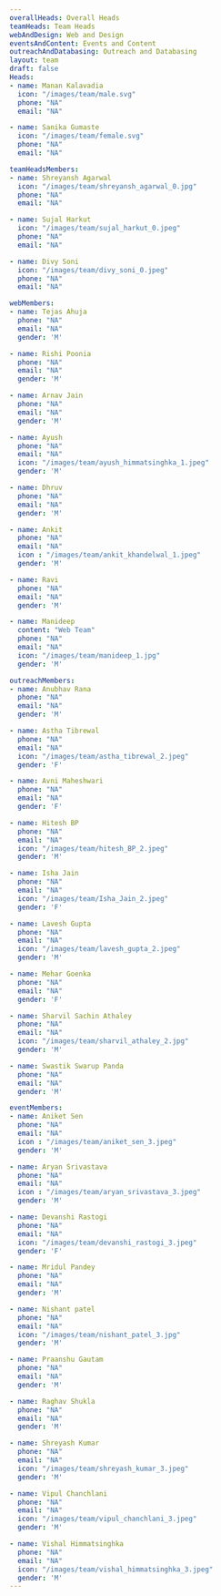 ```yaml
---
overallHeads: Overall Heads
teamHeads: Team Heads
webAndDesign: Web and Design
eventsAndContent: Events and Content
outreachAndDatabasing: Outreach and Databasing
layout: team
draft: false
Heads:
- name: Manan Kalavadia
  icon: "/images/team/male.svg"
  phone: "NA"
  email: "NA"

- name: Sanika Gumaste
  icon: "/images/team/female.svg"
  phone: "NA"
  email: "NA"

teamHeadsMembers:
- name: Shreyansh Agarwal
  icon: "/images/team/shreyansh_agarwal_0.jpg"
  phone: "NA"
  email: "NA"

- name: Sujal Harkut
  icon: "/images/team/sujal_harkut_0.jpeg"
  phone: "NA"
  email: "NA"

- name: Divy Soni
  icon: "/images/team/divy_soni_0.jpeg"
  phone: "NA"
  email: "NA"

webMembers:
- name: Tejas Ahuja
  phone: "NA"
  email: "NA"
  gender: 'M'

- name: Rishi Poonia
  phone: "NA"
  email: "NA"
  gender: 'M'

- name: Arnav Jain
  phone: "NA"
  email: "NA"
  gender: 'M'

- name: Ayush
  phone: "NA"
  email: "NA"
  icon: "/images/team/ayush_himmatsinghka_1.jpeg"
  gender: 'M'

- name: Dhruv
  phone: "NA"
  email: "NA"
  gender: 'M'

- name: Ankit
  phone: "NA"
  email: "NA"
  icon : "/images/team/ankit_khandelwal_1.jpeg"
  gender: 'M'

- name: Ravi
  phone: "NA"
  email: "NA"
  gender: 'M'

- name: Manideep
  content: "Web Team"
  phone: "NA"
  email: "NA"
  icon: "/images/team/manideep_1.jpg"
  gender: 'M'

outreachMembers:
- name: Anubhav Rana
  phone: "NA"
  email: "NA"
  gender: 'M'

- name: Astha Tibrewal
  phone: "NA"
  email: "NA"
  icon: "/images/team/astha_tibrewal_2.jpeg"
  gender: 'F'

- name: Avni Maheshwari
  phone: "NA"
  email: "NA"
  gender: 'F'

- name: Hitesh BP
  phone: "NA"
  email: "NA"
  icon: "/images/team/hitesh_BP_2.jpeg"
  gender: 'M'

- name: Isha Jain
  phone: "NA"
  email: "NA"
  icon: "/images/team/Isha_Jain_2.jpeg"
  gender: 'F'

- name: Lavesh Gupta
  phone: "NA"
  email: "NA"
  icon: "/images/team/lavesh_gupta_2.jpeg"
  gender: 'M'

- name: Mehar Goenka
  phone: "NA"
  email: "NA"
  gender: 'F'

- name: Sharvil Sachin Athaley
  phone: "NA"
  email: "NA"
  icon: "/images/team/sharvil_athaley_2.jpg"
  gender: 'M'

- name: Swastik Swarup Panda
  phone: "NA"
  email: "NA"
  gender: 'M'

eventMembers:
- name: Aniket Sen
  phone: "NA"
  email: "NA"
  icon : "/images/team/aniket_sen_3.jpeg"
  gender: 'M'

- name: Aryan Srivastava
  phone: "NA"
  email: "NA"
  icon : "/images/team/aryan_srivastava_3.jpeg"
  gender: 'M'

- name: Devanshi Rastogi
  phone: "NA"
  email: "NA"
  icon: "/images/team/devanshi_rastogi_3.jpeg"
  gender: 'F'

- name: Mridul Pandey
  phone: "NA"
  email: "NA"
  gender: 'M'

- name: Nishant patel
  phone: "NA"
  email: "NA"
  icon: "/images/team/nishant_patel_3.jpg"
  gender: 'M'

- name: Praanshu Gautam
  phone: "NA"
  email: "NA"
  gender: 'M'

- name: Raghav Shukla
  phone: "NA"
  email: "NA"
  gender: 'M'

- name: Shreyash Kumar
  phone: "NA"
  email: "NA"
  icon: "/images/team/shreyash_kumar_3.jpeg"
  gender: 'M'

- name: Vipul Chanchlani
  phone: "NA"
  email: "NA"
  icon: "/images/team/vipul_chanchlani_3.jpeg"
  gender: 'M'

- name: Vishal Himmatsinghka
  phone: "NA"
  email: "NA"
  icon: "/images/team/vishal_himmatsinghka_3.jpeg"
  gender: 'M'
---
```


